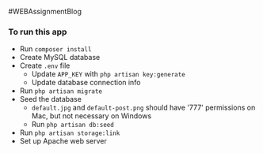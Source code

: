 #WEBAssignmentBlog

### To run this app
- Run `composer install`
- Create MySQL database
- Create `.env` file
  - Update `APP_KEY` with `php artisan key:generate`
  - Update database connection info
- Run `php artisan migrate`
- Seed the database
  - `default.jpg` and `default-post.png` should have '777' permissions on Mac, but not necessary on Windows
  - Run `php artisan db:seed`
- Run `php artisan storage:link`
- Set up Apache web server